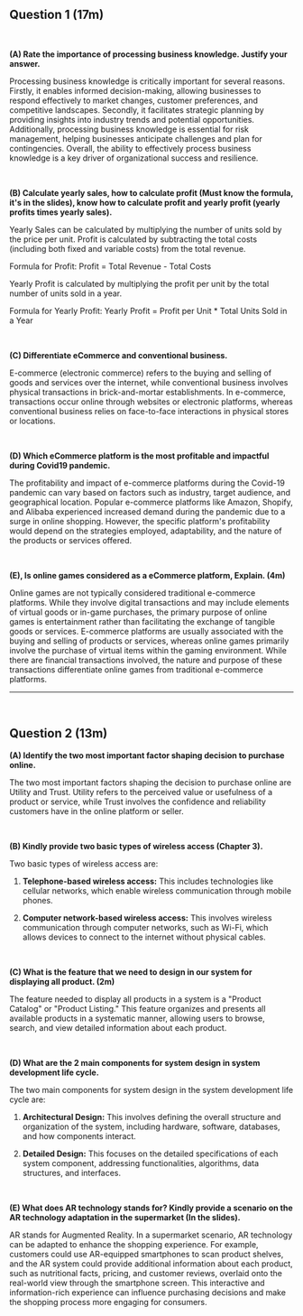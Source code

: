 ## Question 1 (17m) ##

<br>

**(A) Rate the importance of processing business knowledge. Justify your answer.**

Processing business knowledge is critically important for several reasons. Firstly, it enables informed decision-making, allowing businesses to respond effectively to market changes, customer preferences, and competitive landscapes. Secondly, it facilitates strategic planning by providing insights into industry trends and potential opportunities. Additionally, processing business knowledge is essential for risk management, helping businesses anticipate challenges and plan for contingencies. Overall, the ability to effectively process business knowledge is a key driver of organizational success and resilience.

<br>

**(B) Calculate yearly sales, how to calculate profit (Must know the formula, it's in the slides), know how to calculate profit and yearly profit (yearly profits times yearly sales).**

Yearly Sales can be calculated by multiplying the number of units sold by the price per unit. Profit is calculated by subtracting the total costs (including both fixed and variable costs) from the total revenue.

Formula for Profit: Profit = Total Revenue - Total Costs

Yearly Profit is calculated by multiplying the profit per unit by the total number of units sold in a year.

Formula for Yearly Profit: Yearly Profit = Profit per Unit * Total Units Sold in a Year

<br>

**(C) Differentiate eCommerce and conventional business.**

E-commerce (electronic commerce) refers to the buying and selling of goods and services over the internet, while conventional business involves physical transactions in brick-and-mortar establishments. In e-commerce, transactions occur online through websites or electronic platforms, whereas conventional business relies on face-to-face interactions in physical stores or locations.

<br>

**(D) Which eCommerce platform is the most profitable and impactful during Covid19 pandemic.**

The profitability and impact of e-commerce platforms during the Covid-19 pandemic can vary based on factors such as industry, target audience, and geographical location. Popular e-commerce platforms like Amazon, Shopify, and Alibaba experienced increased demand during the pandemic due to a surge in online shopping. However, the specific platform's profitability would depend on the strategies employed, adaptability, and the nature of the products or services offered.

<br>

**(E), Is online games considered as a eCommerce platform, Explain. (4m)**

Online games are not typically considered traditional e-commerce platforms. While they involve digital transactions and may include elements of virtual goods or in-game purchases, the primary purpose of online games is entertainment rather than facilitating the exchange of tangible goods or services. E-commerce platforms are usually associated with the buying and selling of products or services, whereas online games primarily involve the purchase of virtual items within the gaming environment. While there are financial transactions involved, the nature and purpose of these transactions differentiate online games from traditional e-commerce platforms.

---

<br>

## Question 2 (13m) ##

**(A) Identify the two most important factor shaping decision to purchase online.**

The two most important factors shaping the decision to purchase online are Utility and Trust. Utility refers to the perceived value or usefulness of a product or service, while Trust involves the confidence and reliability customers have in the online platform or seller.

<br>

**(B) Kindly provide two basic types of wireless access (Chapter 3).**

Two basic types of wireless access are:

1. **Telephone-based wireless access:** This includes technologies like cellular networks, which enable wireless communication through mobile phones.

2. **Computer network-based wireless access:** This involves wireless communication through computer networks, such as Wi-Fi, which allows devices to connect to the internet without physical cables.

<br>

**(C) What is the feature that we need to design in our system for displaying all product. (2m)**

The feature needed to display all products in a system is a "Product Catalog" or "Product Listing." This feature organizes and presents all available products in a systematic manner, allowing users to browse, search, and view detailed information about each product.

<br>

**(D) What are the 2 main components for system design in system development life cycle.**

The two main components for system design in the system development life cycle are:

1. **Architectural Design:** This involves defining the overall structure and organization of the system, including hardware, software, databases, and how components interact.

2. **Detailed Design:** This focuses on the detailed specifications of each system component, addressing functionalities, algorithms, data structures, and interfaces.

<br>

**(E) What does AR technology stands for? Kindly provide a scenario on the AR technology adaptation in the supermarket (In the slides).**

AR stands for Augmented Reality. In a supermarket scenario, AR technology can be adapted to enhance the shopping experience. For example, customers could use AR-equipped smartphones to scan product shelves, and the AR system could provide additional information about each product, such as nutritional facts, pricing, and customer reviews, overlaid onto the real-world view through the smartphone screen. This interactive and information-rich experience can influence purchasing decisions and make the shopping process more engaging for consumers.

